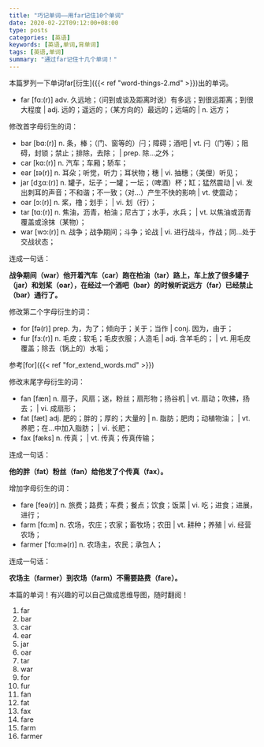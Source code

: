 ```yaml
---
title: "巧记单词——用far记住10个单词"
date: 2020-02-22T09:12:00+08:00
type: posts
categories: [英语]
keywords: [英语,单词,背单词]
tags: [英语,单词]
summary: "通过far记住十几个单词！"
---
```

本篇罗列一下单词far[衍生]({{< ref "word-things-2.md" >}})出的单词。

* far [fɑ:(r)] adv. 久远地；（问到或谈及距离时说）有多远；到很远距离；到很大程度 | adj. 远的；遥远的；（某方向的）最远的；远端的 | n. 远方；

修改首字母衍生的词：

* bar [bɑ:(r)] n. 条，棒；（门、窗等的）闩；障碍；酒吧 | vt. 闩（门等）；阻碍，封锁；禁止；排除，去除； | prep. 除…之外；
* car [kɑ:(r)] n. 汽车；车厢；轿车；
* ear [ɪə(r)] n. 耳朵；听觉，听力；耳状物；穗 | vi. 抽穗；（美俚）听见；
* jar [dʒɑ:(r)] n. 罐子，坛子；一罐；一坛；（啤酒）杯；缸；猛然震动 | vi. 发出刺耳的声音；不和谐；不一致；（对…）产生不快的影响 | vt. 使震动；
* oar [ɔ:(r)] n. 桨，橹；划手； | vi. 划（行）；
* tar [tɑ:(r)] n. 焦油，沥青，柏油；尼古丁；水手，水兵； | vt. 以焦油或沥青覆盖或涂抹（某物）；
* war [wɔ:(r)] n. 战争；战争期间；斗争；论战 | vi. 进行战斗，作战；同…处于交战状态；

连成一句话：

**战争期间（war）他开着汽车（car）跑在柏油（tar）路上，车上放了很多罐子（jar）和划桨（oar），在经过一个酒吧（bar）的时候听说远方（far）已经禁止（bar）通行了。**

修改第二个字母衍生的词：

* for [fə(r)] prep. 为，为了；倾向于；关于；当作 | conj. 因为，由于；
* fur [fɜ:(r)] n. 毛皮；软毛；毛皮衣服；人造毛 | adj. 含羊毛的； | vt. 用毛皮覆盖；除去（锅上的）水垢；

参考[for]({{< ref "for_extend_words.md" >}})

修改末尾字母衍生的词：

* fan [fæn] n. 扇子，风扇；迷，粉丝；扇形物；扬谷机 | vt. 扇动；吹拂，扬去； | vi. 成扇形；
* fat [fæt] adj. 肥的；胖的；厚的；大量的 | n. 脂肪；肥肉；动植物油； | vt. 养肥；在…中加入脂肪； | vi. 长肥；
* fax [fæks] n. 传真； | vt. 传真；传真传输；

连成一句话：

**他的胖（fat）粉丝（fan）给他发了个传真（fax）。**

增加字母衍生的词：

* fare [feə(r)] n. 旅费；路费；车费；餐点；饮食；饭菜 | vi. 吃；进食；进展，进行；
* farm [fɑ:m] n. 农场，农庄；农家；畜牧场；农田 | vt. 耕种；养殖 | vi. 经营农场；
* farmer [ˈfɑ:mə(r)] n. 农场主，农民；承包人；

连成一句话：

**农场主（farmer）到农场（farm）不需要路费（fare）。**

本篇的单词！有兴趣的可以自己做成思维导图，随时翻阅！
1. far
1. bar
1. car
1. ear
1. jar
1. oar
1. tar
1. war
1. for
1. fur
1. fan
1. fat
1. fax
1. fare
1. farm
1. farmer